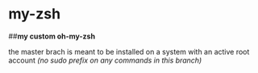 my-zsh
======

##**my custom oh-my-zsh**

the master brach is meant to be installed on a system with an active root account
*(no sudo prefix on any commands in this branch)*